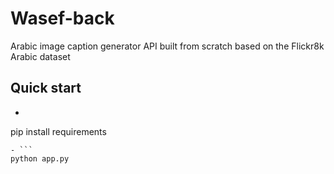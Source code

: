 # Wasef-back

Arabic image caption generator API built from scratch
based on the Flickr8k Arabic dataset





## Quick start

- ```
pip install requirements 
```
- ```
python app.py
```
